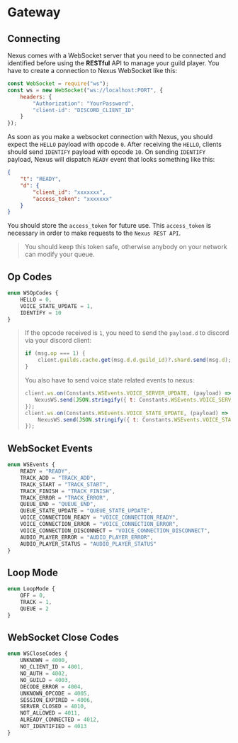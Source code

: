 # Gateway

## Connecting

Nexus comes with a WebSocket server that you need to be connected and identified before using the **RESTful** API to manage your guild player.
You have to create a connection to Nexus WebSocket like this:

```js
const WebSocket = require("ws");
const ws = new WebSocket("ws://localhost:PORT", {
    headers: {
        "Authorization": "YourPassword",
        "client-id": "DISCORD_CLIENT_ID"
    }
});
```

As soon as you make a websocket connection with Nexus, you should expect the `HELLO` payload with opcode `0`. After receiving the `HELLO`,
clients should send `IDENTIFY` payload with opcode `10`. On sending `IDENTIFY` payload, Nexus will dispatch `READY` event that looks something like this:

```json
{
    "t": "READY",
    "d": {
        "client_id": "xxxxxxx",
        "access_token": "xxxxxxx"
    }
}
```

You should store the `access_token` for future use. This `access_token` is necessary in order to make requests to the `Nexus REST API`.

> You should keep this token safe, otherwise anybody on your network can modify your queue.

## Op Codes

```ts
enum WSOpCodes {
    HELLO = 0,
    VOICE_STATE_UPDATE = 1,
    IDENTIFY = 10
}
```

> If the opcode received is `1`, you need to send the `payload.d` to discord via your discord client:
> ```js
> if (msg.op === 1) {
>     client.guilds.cache.get(msg.d.d.guild_id)?.shard.send(msg.d);
> }
> ```
>
> You also have to send voice state related events to nexus:
> ```js
> client.ws.on(Constants.WSEvents.VOICE_SERVER_UPDATE, (payload) => {
>    NexusWS.send(JSON.stringify({ t: Constants.WSEvents.VOICE_SERVER_UPDATE, d: payload }));
> });
> client.ws.on(Constants.WSEvents.VOICE_STATE_UPDATE, (payload) => {
>     NexusWS.send(JSON.stringify({ t: Constants.WSEvents.VOICE_STATE_UPDATE, d: payload }));
> });
> ```

## WebSocket Events

```ts
enum WSEvents {
    READY = "READY",
    TRACK_ADD = "TRACK_ADD",
    TRACK_START = "TRACK_START",
    TRACK_FINISH = "TRACK_FINISH",
    TRACK_ERROR = "TRACK_ERROR",
    QUEUE_END = "QUEUE_END",
    QUEUE_STATE_UPDATE = "QUEUE_STATE_UPDATE",
    VOICE_CONNECTION_READY = "VOICE_CONNECTION_READY",
    VOICE_CONNECTION_ERROR = "VOICE_CONNECTION_ERROR",
    VOICE_CONNECTION_DISCONNECT = "VOICE_CONNECTION_DISCONNECT",
    AUDIO_PLAYER_ERROR = "AUDIO_PLAYER_ERROR",
    AUDIO_PLAYER_STATUS = "AUDIO_PLAYER_STATUS"
}
```

## Loop Mode

```ts
enum LoopMode {
    OFF = 0,
    TRACK = 1,
    QUEUE = 2
}
```

## WebSocket Close Codes

```ts
enum WSCloseCodes {
    UNKNOWN = 4000,
    NO_CLIENT_ID = 4001,
    NO_AUTH = 4002,
    NO_GUILD = 4003,
    DECODE_ERROR = 4004,
    UNKNOWN_OPCODE = 4005,
    SESSION_EXPIRED = 4006,
    SERVER_CLOSED = 4010,
    NOT_ALLOWED = 4011,
    ALREADY_CONNECTED = 4012,
    NOT_IDENTIFIED = 4013
}
```